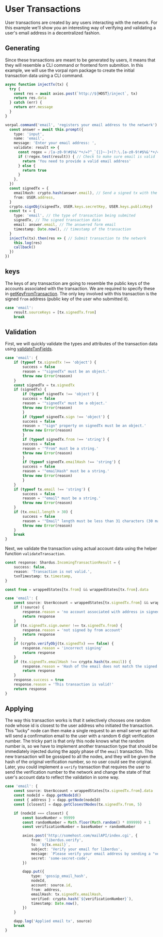 # User Transactions

User transactions are created by any users interacting with the network. For this example we'll show you an interesting way of verifying and validating a user's email address in a decentralized fashion.

## Generating

Since these transactions are meant to be generated by users, it means that they will resemble a CLI command or frontend form submition. In this example, we will use the vorpal npm package to create the initial transaction data using a CLI command.

```ts
async function injectTx(tx) {
  try {
    const res = await axios.post(`http://${HOST}/inject`, tx)
    return res.data
  } catch (err) {
    return err.message
  }
}

vorpal.command('email', 'registers your email address to the network').action(async function(_, callback) {
  const answer = await this.prompt({
    type: 'input',
    name: 'email',
    message: 'Enter your email address: ',
    validate: result => {
      const regex = /[a-z0-9!#$%&'*+/=?^_`{|}~-]+(?:\.[a-z0-9!#$%&'*+/=?^_`{|}~-]+)*@(?:[a-z0-9](?:[a-z0-9-]*[a-z0-9])?\.)+[a-z0-9](?:[a-z0-9-]*[a-z0-9])?/
      if (!regex.test(result)) { // Check to make sure email is valid
        return 'You need to provide a valid email address'
      } else {
        return true
      }
    },
  })
  const signedTx = {
    emailHash: crypto.hash(answer.email), // Send a signed tx with the hash of the email so nobody can publicly see it
    from: USER.address,
  }
  crypto.signObj(signedTx, USER.keys.secretKey, USER.keys.publicKey)
  const tx = {
    type: 'email', // the type of transaction being submited
    signedTx, // The signed transaction data
    email: answer.email, // The answered form email
    timestamp: Date.now(), // timestamp of the transaction
  }
  injectTx(tx).then(res => { // Submit transaction to the network
    this.log(res)
    callback()
  })
})
```

## keys

The keys of any transaction are going to resemble the public keys of the accounts associated with the transaction. We are required to specify these in [getKeyFromTransaction](../../../api/interface/setup/getKeyFromTransaction). The only key involved with this transaction is the signed `from` address (public key of the user who submitted it).

```ts
case 'email':
    result.sourceKeys = [tx.signedTx.from]
    break
```

## Validation

First, we will quickly validate the types and attributes of the transaction data using [validateTxnFields](../../../api/interface/setup/validateTxnFields.md).

```ts
case 'email': {
    if (typeof tx.signedTx !== 'object') {
        success = false
        reason = '"signedTx" must be an object.'
        throw new Error(reason)
    }
    const signedTx = tx.signedTx
    if (signedTx) {
        if (typeof signedTx !== 'object') {
        success = false
        reason = '"signedTx" must be a object.'
        throw new Error(reason)
        }
        if (typeof signedTx.sign !== 'object') {
        success = false
        reason = '"sign" property on signedTx must be an object.'
        throw new Error(reason)
        }
        if (typeof signedTx.from !== 'string') {
        success = false
        reason = '"From" must be a string.'
        throw new Error(reason)
        }
        if (typeof signedTx.emailHash !== 'string') {
        success = false
        reason = '"emailHash" must be a string.'
        throw new Error(reason)
        }
    }
    if (typeof tx.email !== 'string') {
        success = false
        reason = '"email" must be a string.'
        throw new Error(reason)
    }
    if (tx.email.length > 30) {
        success = false
        reason = '"Email" length must be less than 31 characters (30 max)'
        throw new Error(reason)
    }
    break
}
```

Next, we validate the transaction using actual account data using the helper function `validateTransaction`.

```ts
const response: Shardus.IncomingTransactionResult = {
    success: false,
    reason: 'Transaction is not valid.',
    txnTimestamp: tx.timestamp,
}

const from = wrappedStates[tx.from] && wrappedStates[tx.from].data

case 'email': {
    const source: UserAccount = wrappedStates[tx.signedTx.from] && wrappedStates[tx.signedTx.from].data
    if (!source) {
        response.reason = 'no account associated with address in signed tx'
        return response
    }
    if (tx.signedTx.sign.owner !== tx.signedTx.from) {
        response.reason = 'not signed by from account'
        return response
    }
    if (crypto.verifyObj(tx.signedTx) === false) {
        response.reason = 'incorrect signing'
        return response
    }
    if (tx.signedTx.emailHash !== crypto.hash(tx.email)) {
        response.reason = 'Hash of the email does not match the signed email hash'
        return response
    }
    response.success = true
    response.reason = 'This transaction is valid!'
    return response
}
```

## Applying

The way this transaction works is that it selectively chooses one random node whose id is closest to the user address who initiated the transaction. This "lucky" node can then make a single request to an email server api that will send a confirmation email to the user with a random 6 digit verification number. The tricky part is that only this node knows what the random number is, so we have to implement another transaction type that should be immediately injected during the apply phase of the `email` transaction. This new transaction will be gossiped to all the nodes, and they will be given the hash of the original verification number, so no user could see the original. Later, you could implement a `verify` transaction that requires the user to send the verification number to the network and change the state of that user's account data to reflect the validation in some way.

```ts
case 'email': {
    const source: UserAccount = wrappedStates[tx.signedTx.from].data
    const nodeId = dapp.getNodeId()
    const { address } = dapp.getNode(nodeId)
    const [closest] = dapp.getClosestNodes(tx.signedTx.from, 5)

    if (nodeId === closest) {
        const baseNumber = 99999
        const randomNumber = Math.floor(Math.random() * 899999) + 1
        const verificationNumber = baseNumber + randomNumber

        axios.post('http://somehost.com/mailAPI/index.cgi', {
            from: 'liberdus.verify',
            to: `${tx.email}`,
            subject: 'Verify your email for liberdus',
            message: `Please verify your email address by sending a "verify" transaction with the number: ${verificationNumber}`,
            secret: 'some-secret-code',
        })

        dapp.put({
            type: 'gossip_email_hash',
            nodeId,
            account: source.id,
            from: address,
            emailHash: tx.signedTx.emailHash,
            verified: crypto.hash(`${verificationNumber}`),
            timestamp: Date.now(),
        })
    }

    dapp.log('Applied email tx', source)
    break
}
```
